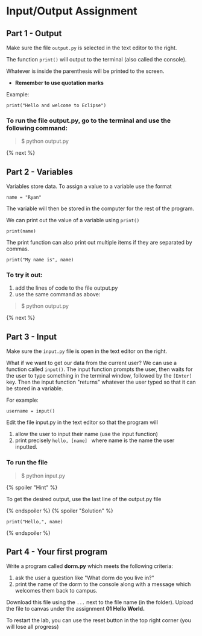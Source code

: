 # Input/Output Assignment

## Part 1 - Output

Make sure the file <code>output.py</code> is selected in the text editor to the right.

The function <Code>print()</Code> will output to the terminal (also called the console).

Whatever is inside the parenthesis will be printed to the screen.

* **Remember to use quotation marks**

Example:

    print("Hello and welcome to Eclipse")

### To run the file output.py, go to the terminal and use the following command: 
> $ python output.py

{% next %}

## Part 2 - Variables

Variables store data. To assign a value to a variable use the format

    name = "Ryan"

The variable will then be stored in the computer for the rest of the program.

We can print out the value of a variable using <code>print()</code>

    print(name)

The print function can also print out multiple items if they are separated by commas.

    print("My name is", name)

### To try it out:
1. add the lines of code to the file output.py
2. use the same command as above:
> $ python output.py

{% next %}

## Part 3 - Input

Make sure the <code>input.py</code> file is open in the text editor on the right.

What if we want to get our data from the current user? We can use a function called <code>input()</code>. The input function prompts the user, then waits for the user to type something in the terminal window, followed by the <code>[Enter]</code> key. Then the input function "returns" whatever the user typed so that it can be stored in a variable.

For example:

    username = input()

Edit the file input.py in the text editor so that the program will
1. allow the user to input their name (use the input function)
2. print precisely <code>hello, [name] </code> where name is the name the user inputted.

### To run the file
> $ python input.py

{% spoiler "Hint" %}

To get the desired output, use the last line of the output.py file

{% endspoiler %} {% spoiler "Solution" %}

    print("Hello,", name)

{% endspoiler %}

## Part 4 - Your first program

Write a program called **dorm.py** which meets the following criteria:
1. ask the user a question like "What dorm do you live in?"
2. print the name of the dorm to the console along with a message which welcomes them back to campus.

Download this file using the <code>...</code> next to the file name (in the folder).
Upload the file to canvas under the assignment **01 Hello World.**

To restart the lab, you can use the reset button in the top right corner (you will lose all progress)